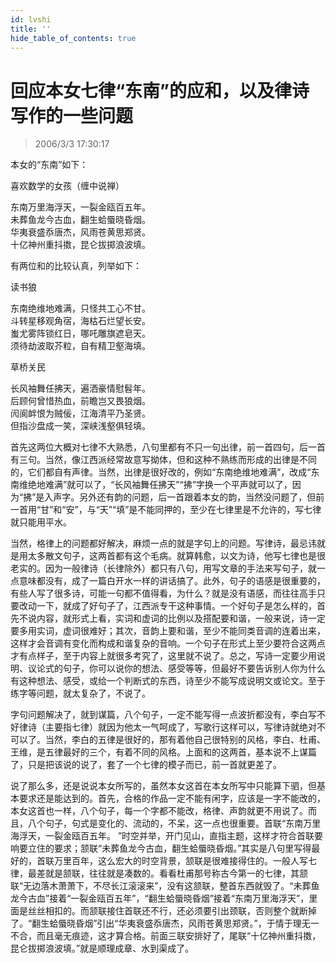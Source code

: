 ```yaml
---
id: lvshi
title: ''
hide_table_of_contents: true
---
```


# 回应本女七律“东南”的应和，以及律诗写作的一些问题

> 2006/3/3 17:30:17

本女的“东南”如下：
 
喜欢数学的女孩（缠中说禅）

东南万里海浮天，一裂金瓯百五年。<br/>
未葬鱼龙今古血，翻生蛤蜃晓昏烟。<br/>
华夷衰盛忝唐杰，风雨苍黄思郑贤。<br/>
十亿神州重抖擞，昆仑拔掷浪波填。

有两位和的比较认真，列举如下：

读书狼

东南绝维地难满，只怪共工心不甘。<br/>
斗转星移观角宿，海枯石烂望长安。<br/>
蚩尤雾阵锁红日，哪吒雕旗遮皂天。<br/>
须待劫波取芥粒，自有精卫壑海填。

草桥关民

长风袖舞任拂天，遍洒豪情慰髫年。<br/>
后顾何曾惜热血，前瞻岂又畏狼烟。<br/>
闶阆衅恨为贼佞，江海清平乃圣贤。<br/>
但指沙盘成一笑，深峡浅壑俱轻填。

首先这两位大概对七律不大熟悉，八句里都有不只一句出律，前一首四句，后一首有三句。当然，像江西派经常故意写拗体，但和这种不熟练而形成的出律是不同的，它们都自有声律。当然，出律是很好改的，例如“东南绝维地难满”，改成“东南维绝地难满”就可以了，“长风袖舞任拂天”“拂”字换一个平声就可以了，因为“拂”是入声字。另外还有韵的问题，后一首跟着本女的韵，当然没问题了，但前一首用“甘”和“安”，与“天”“填”是不能同押的，至少在七律里是不允许的，写七律就只能用平水。

当然，格律上的问题都好解决，麻烦一点的就是字句上的问题。写律诗，最忌讳就是用太多散文句子，这两首都有这个毛病。就算韩愈，以文为诗，他写七律也是很老实的。因为一般律诗（长律除外）都只有八句，用写文章的手法来写句子，就一点意味都没有，成了一篇白开水一样的讲话搞了。此外，句子的语感是很重要的，有些人写了很多诗，可能一句都不值得看，为什么？就是没有语感，而往往高手只要改动一下，就成了好句子了，江西派专干这种事情。一个好句子是怎么样的，首先不说内容，就形式上看，实词和虚词的比例以及搭配要和谐，一般来说，诗一定要多用实词，虚词很难好；其次，音韵上要和谐，至少不能同类音调的连着出来，这样才会音调有变化而构成和谐复杂的音响。一个句子在形式上至少要符合这两点才有点样子，至于内容上就很多考究了，这里就不说了。总之，写诗一定要少用说明、议论式的句子，你可以说你的想法、感受等等，但最好不要告诉别人你为什么有这种想法、感受，或给一个判断式的东西，诗至少不能写成说明文或论文。至于练字等问题，就太复杂了，不说了。

字句问题解决了，就到谋篇，八个句子，一定不能写得一点波折都没有，李白写不好律诗（主要指七律）就因为他太一气呵成了，写歌行这样可以，写律诗就绝对不可以了。当然，李白的五律是很好的，那有着他自己很特别的风格，李白、杜甫、王维，是五律最好的三个，有着不同的风格。上面和的这两首，基本说不上谋篇了，只是把该说的说了，套了一个七律的模子而已，前一首就更差了。

说了那么多，还是说说本女所写的，虽然本女这首在本女所写中只能算下驷，但基本要求还是能达到的。首先，合格的作品一定不能有闲字，应该是一字不能改的，本女这首也一样，八个句子，每一个字都不能改，格律、声韵就更不用说了。而且，八个句子，句式是变化的、流动的，不呆，这一点也很重要。首联“东南万里海浮天，一裂金瓯百五年。 ”时空并举，开门见山，直指主题，这样才符合首联要响要立住的要求；颔联“未葬鱼龙今古血，翻生蛤蜃晓昏烟。”其实是八句里写得最好的，首联万里百年，这么宏大的时空背景，颔联是很难接得住的。一般人写七律，最差就是颔联，往往就是凑数的。看看杜甫那号称古今第一的七律，其颔联“无边落木萧萧下，不尽长江滚滚来”，没有这颔联，整首东西就毁了。“未葬鱼龙今古血”接着“一裂金瓯百五年”，“翻生蛤蜃晓昏烟”接着“东南万里海浮天”，里面是丝丝相扣的。而颔联接住首联还不行，还必须要引出颈联，否则整个就断掉了。“翻生蛤蜃晓昏烟”引出“华夷衰盛忝唐杰，风雨苍黄思郑贤。”，于情于理无一不合，而且毫无痕迹，这才算合格。前面三联安排好了，尾联“十亿神州重抖擞，昆仑拔掷浪波填。”就是顺理成章、水到渠成了。